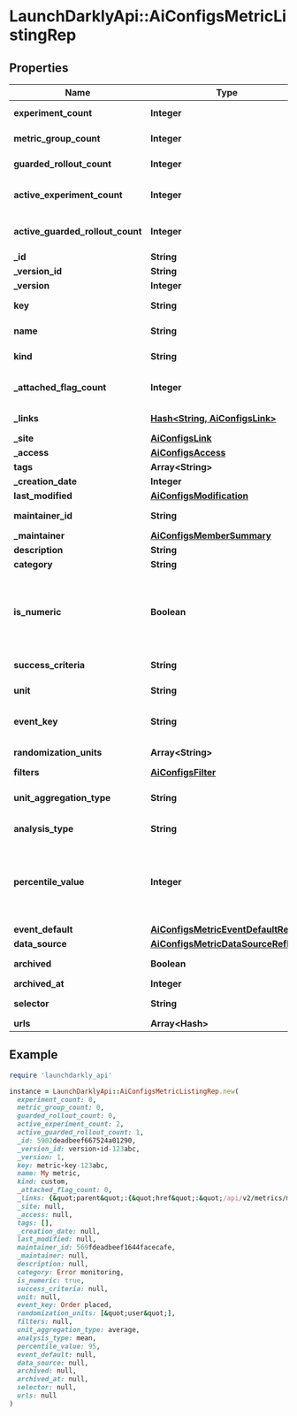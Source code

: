 # LaunchDarklyApi::AiConfigsMetricListingRep

## Properties

| Name | Type | Description | Notes |
| ---- | ---- | ----------- | ----- |
| **experiment_count** | **Integer** | The number of experiments using this metric | [optional] |
| **metric_group_count** | **Integer** | The number of metric groups using this metric | [optional] |
| **guarded_rollout_count** | **Integer** | The number of guarded rollouts using this metric | [optional] |
| **active_experiment_count** | **Integer** | The number of active experiments using this metric | [optional] |
| **active_guarded_rollout_count** | **Integer** | The number of active guarded rollouts using this metric | [optional] |
| **_id** | **String** | The ID of this metric |  |
| **_version_id** | **String** | The version ID of the metric |  |
| **_version** | **Integer** | Version of the metric | [optional] |
| **key** | **String** | A unique key to reference the metric |  |
| **name** | **String** | A human-friendly name for the metric |  |
| **kind** | **String** | The kind of event the metric tracks |  |
| **_attached_flag_count** | **Integer** | The number of feature flags currently attached to this metric | [optional] |
| **_links** | [**Hash&lt;String, AiConfigsLink&gt;**](AiConfigsLink.md) | The location and content type of related resources |  |
| **_site** | [**AiConfigsLink**](AiConfigsLink.md) |  | [optional] |
| **_access** | [**AiConfigsAccess**](AiConfigsAccess.md) |  | [optional] |
| **tags** | **Array&lt;String&gt;** | Tags for the metric |  |
| **_creation_date** | **Integer** |  |  |
| **last_modified** | [**AiConfigsModification**](AiConfigsModification.md) |  | [optional] |
| **maintainer_id** | **String** | The ID of the member who maintains this metric | [optional] |
| **_maintainer** | [**AiConfigsMemberSummary**](AiConfigsMemberSummary.md) |  | [optional] |
| **description** | **String** | Description of the metric | [optional] |
| **category** | **String** | The category of the metric | [optional] |
| **is_numeric** | **Boolean** | For custom metrics, whether to track numeric changes in value against a baseline (&lt;code&gt;true&lt;/code&gt;) or to track a conversion when an end user takes an action (&lt;code&gt;false&lt;/code&gt;). | [optional] |
| **success_criteria** | **String** | For custom metrics, the success criteria | [optional] |
| **unit** | **String** | For numeric custom metrics, the unit of measure | [optional] |
| **event_key** | **String** | For custom metrics, the event key to use in your code | [optional] |
| **randomization_units** | **Array&lt;String&gt;** | An array of randomization units allowed for this metric | [optional] |
| **filters** | [**AiConfigsFilter**](AiConfigsFilter.md) |  | [optional] |
| **unit_aggregation_type** | **String** | The method by which multiple unit event values are aggregated | [optional] |
| **analysis_type** | **String** | The method for analyzing metric events | [optional] |
| **percentile_value** | **Integer** | The percentile for the analysis method. An integer denoting the target percentile between 0 and 100. Required when &lt;code&gt;analysisType&lt;/code&gt; is &lt;code&gt;percentile&lt;/code&gt;. | [optional] |
| **event_default** | [**AiConfigsMetricEventDefaultRep**](AiConfigsMetricEventDefaultRep.md) |  | [optional] |
| **data_source** | [**AiConfigsMetricDataSourceRefRep**](AiConfigsMetricDataSourceRefRep.md) |  | [optional] |
| **archived** | **Boolean** | Whether the metric version is archived | [optional] |
| **archived_at** | **Integer** |  | [optional] |
| **selector** | **String** | For click metrics, the CSS selectors | [optional] |
| **urls** | **Array&lt;Hash&gt;** |  | [optional] |

## Example

```ruby
require 'launchdarkly_api'

instance = LaunchDarklyApi::AiConfigsMetricListingRep.new(
  experiment_count: 0,
  metric_group_count: 0,
  guarded_rollout_count: 0,
  active_experiment_count: 2,
  active_guarded_rollout_count: 1,
  _id: 5902deadbeef667524a01290,
  _version_id: version-id-123abc,
  _version: 1,
  key: metric-key-123abc,
  name: My metric,
  kind: custom,
  _attached_flag_count: 0,
  _links: {&quot;parent&quot;:{&quot;href&quot;:&quot;/api/v2/metrics/my-project&quot;,&quot;type&quot;:&quot;application/json&quot;},&quot;self&quot;:{&quot;href&quot;:&quot;/api/v2/metrics/my-project/my-metric&quot;,&quot;type&quot;:&quot;application/json&quot;}},
  _site: null,
  _access: null,
  tags: [],
  _creation_date: null,
  last_modified: null,
  maintainer_id: 569fdeadbeef1644facecafe,
  _maintainer: null,
  description: null,
  category: Error monitoring,
  is_numeric: true,
  success_criteria: null,
  unit: null,
  event_key: Order placed,
  randomization_units: [&quot;user&quot;],
  filters: null,
  unit_aggregation_type: average,
  analysis_type: mean,
  percentile_value: 95,
  event_default: null,
  data_source: null,
  archived: null,
  archived_at: null,
  selector: null,
  urls: null
)
```

